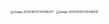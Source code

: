 <img src="README.assets/image-20200607234246437.png" alt="image-20200607234246437" style="zoom:33%;" />



<img src="README.assets/image-20200607235446812.png" alt="image-20200607235446812" style="zoom:33%;" />